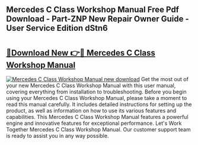 ## Mercedes C Class Workshop Manual Free Pdf Download - Part-ZNP New Repair Owner Guide - User Service Edition dStn6

# <h2><a href="http://cf30135.oget.top/?id=Mercedes+C+Class+Workshop+Manual">🔗Download New 👉🔴 Mercedes C Class Workshop Manual</a></h2>

[![Mercedes C Class Workshop Manual new download](https://i.imgur.com/5g1atiW.png)](http://cf30135.oget.top/?id=Mercedes+C+Class+Workshop+Manual)
Get the most out of your new Mercedes C Class Workshop Manual with this user manual, covering everything from installation to troubleshooting. Before you begin using your Mercedes C Class Workshop Manual, please take a moment to read this manual carefully. It includes detailed instructions for setting up the product, as well as information on how to use its various features and capabilities. This Mercedes C Class Workshop Manual features a powerful engine and innovative features for exceptional performance. Let's Work Together Mercedes C Class Workshop Manual. Our customer support team is ready to assist you in any way possible.
